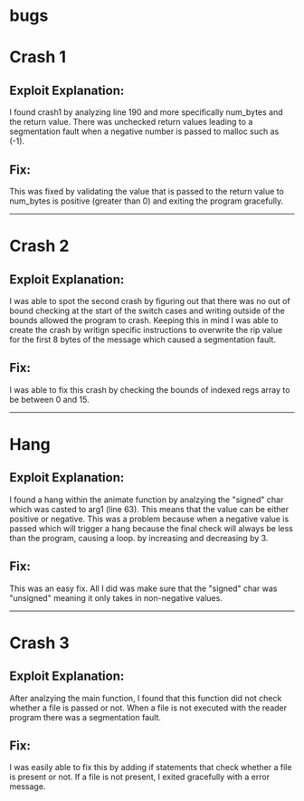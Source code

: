 # bugs

# Crash 1 
## Exploit Explanation:
  I found crash1 by analyzing line 190 and more specifically num_bytes and the return value. There was unchecked return values leading to a segmentation fault when a negative number is passed to malloc such as (-1).
## Fix:
  This was fixed by validating the value that is passed to the return value to num_bytes is positive (greater than 0) and exiting the program gracefully.

--------------------------------------------------------------------------------------------------------------------------------------------------------------------

# Crash 2
## Exploit Explanation:
  I was able to spot the second crash by figuring out that there was no out of bound checking at the start of the switch cases and writing outside of the bounds allowed the program to crash. Keeping this in mind I was able to create the crash by writign specific instructions to overwrite the rip value for the first 8 bytes of the message which caused a segmentation fault. 
## Fix:
  I was able to fix this crash by checking the bounds of indexed regs array to be between 0 and 15. 

--------------------------------------------------------------------------------------------------------------------------------------------------------------------

# Hang
## Exploit Explanation:
  I found a hang within the animate function by analzying the "signed" char which was casted to arg1 (line 63). This means that the value can be either positive or negative. This was a problem because when a negative value is passed which will trigger a hang because the final check will always be less than the program, causing a loop. by increasing and decreasing by 3.
## Fix:
  This was an easy fix. All I did was make sure that the "signed" char was "unsigned" meaning it only takes in non-negative values.

--------------------------------------------------------------------------------------------------------------------------------------------------------------------

# Crash 3
## Exploit Explanation:
  After analzying the main function, I found that this function did not check whether a file is passed or not. When a file is not executed with the reader program there was a segmentation fault. 
## Fix:
  I was easily able to fix this by adding if statements that check whether a file is present or not. If a file is not present, I exited gracefully with a error message. 
